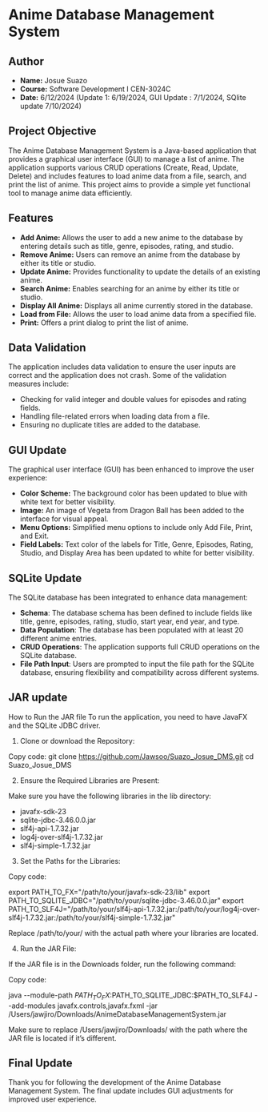 # Anime Database Management System

## Author
- **Name:** Josue Suazo
- **Course:** Software Development I CEN-3024C
- **Date:** 6/12/2024 (Update 1: 6/19/2024, GUI Update : 7/1/2024, SQlite update 7/10/2024)

## Project Objective
The Anime Database Management System is a Java-based application that provides a graphical user interface (GUI) to manage a list of anime. The application supports various CRUD operations (Create, Read, Update, Delete) and includes features to load anime data from a file, search, and print the list of anime. This project aims to provide a simple yet functional tool to manage anime data efficiently.

## Features
- **Add Anime:** Allows the user to add a new anime to the database by entering details such as title, genre, episodes, rating, and studio.
- **Remove Anime:** Users can remove an anime from the database by either its title or studio.
- **Update Anime:** Provides functionality to update the details of an existing anime.
- **Search Anime:** Enables searching for an anime by either its title or studio.
- **Display All Anime:** Displays all anime currently stored in the database.
- **Load from File:** Allows the user to load anime data from a specified file.
- **Print:** Offers a print dialog to print the list of anime.
  
## Data Validation
The application includes data validation to ensure the user inputs are correct and the application does not crash. Some of the validation measures include:
- Checking for valid integer and double values for episodes and rating fields.
- Handling file-related errors when loading data from a file.
- Ensuring no duplicate titles are added to the database.

## GUI Update
The graphical user interface (GUI) has been enhanced to improve the user experience:
- **Color Scheme:** The background color has been updated to blue with white text for better visibility.
- **Image:** An image of Vegeta from Dragon Ball has been added to the interface for visual appeal.
- **Menu Options:** Simplified menu options to include only Add File, Print, and Exit.
- **Field Labels:** Text color of the labels for Title, Genre, Episodes, Rating, Studio, and Display Area has been updated to white for better visibility.

## SQLite Update
The SQLite database has been integrated to enhance data management:

- **Schema**: The database schema has been defined to include fields like title, genre, episodes, rating, studio, start year, end year, and type.
- **Data Population**: The database has been populated with at least 20 different anime entries.
- **CRUD Operations**: The application supports full CRUD operations on the SQLite database.
- **File Path Input**: Users are prompted to input the file path for the SQLite database, ensuring flexibility and compatibility across different systems.


## JAR update

How to Run the JAR file
To run the application, you need to have JavaFX and the SQLite JDBC driver. 

1. Clone or download the Repository:

Copy code:
git clone https://github.com/Jawsoo/Suazo_Josue_DMS.git
cd Suazo_Josue_DMS

2. Ensure the Required Libraries are Present:

Make sure you have the following libraries in the lib directory:

- javafx-sdk-23
- sqlite-jdbc-3.46.0.0.jar
- slf4j-api-1.7.32.jar
- log4j-over-slf4j-1.7.32.jar
- slf4j-simple-1.7.32.jar

3. Set the Paths for the Libraries:

Copy code:

export PATH_TO_FX="/path/to/your/javafx-sdk-23/lib"
export PATH_TO_SQLITE_JDBC="/path/to/your/sqlite-jdbc-3.46.0.0.jar"
export PATH_TO_SLF4J="/path/to/your/slf4j-api-1.7.32.jar:/path/to/your/log4j-over-slf4j-1.7.32.jar:/path/to/your/slf4j-simple-1.7.32.jar"

Replace /path/to/your/ with the actual path where your libraries are located.

4. Run the JAR File:

If the JAR file is in the Downloads folder, run the following command:

Copy code:

java --module-path $PATH_TO_FX:$PATH_TO_SQLITE_JDBC:$PATH_TO_SLF4J --add-modules javafx.controls,javafx.fxml -jar /Users/jawjiro/Downloads/AnimeDatabaseManagementSystem.jar

Make sure to replace /Users/jawjiro/Downloads/ with the path where the JAR file is located if it’s different.


## Final Update
Thank you for following the development of the Anime Database Management System. The final update includes GUI adjustments for improved user experience.
